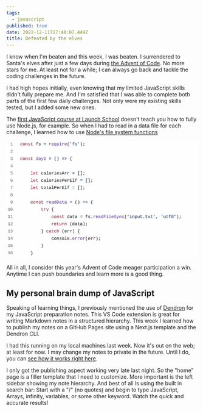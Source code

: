 ```yaml
---
tags:
  - javascript
published: true
date: 2022-12-11T17:48:07.449Z
title: Defeated by the elves
---
```

I﻿ know when I'm beaten and this week, I was beaten. I surrendered to Santa's elves after just a few days during [the Advent of Code](https://adventofcode.com/). No more stars for me. At least not for a while; I can always go back and tackle the coding challenges in the future.

I﻿ had high hopes initially, even knowing that my limited JavaScript skills didn't fully prepare me. And I'm satisfied that I was able to complete both parts of the first few daily challenges. Not only were my existing skills tested, but I added some new ones. 

The [first JavaScript course at Launch School](https://launchschool.com/curriculum/courses/804d1cae) doesn't teach you how to fully use Node.js, for example. So when I had to read in a data file for each challenge, I learned how to use [Node's file system functions](https://nodejs.org/api/fs.html)

![Javascript code using Node for file I/O](/src/images/screenshot-2022-12-11-12.53.31-pm.jpg)

A﻿ll in all, I consider this year's Advent of Code meager participation a win. Anytime I can push boundaries and learn more is a good thing.

## M﻿y personal brain dump of JavaScript

S﻿peaking of learning things, I previously mentioned the use of [D﻿endron](https://www.dendron.so) for my JavaScript preparation notes. This VS Code extension is great for writing Markdown notes in a structured hierarchy. This week I learned how to publish my notes on a GitHub Pages site using a Next.js template and the Dendron CLI.

I﻿ had this running on my local machines last week. Now it's out on the web; at least for now. I may change my notes to private in the future. Until I do, you can [see how it works right here](https://kevinctofel.github.io/JS109_assessment).

I﻿ only got the publishing aspect working very late last night. So the "home" page is a filler template that I need to customize. More important is the left sidebar showing my note hierarchy. And best of all is using the built in search bar: Start with a "/" (no quotes) and begin to type JavaScript, Arrays, infinity, variables, or some other keyword. Watch the quick and accurate results!